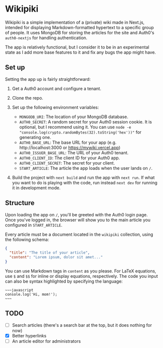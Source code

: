 # Wikipiki

Wikipiki is a simple implementation of a (private) wiki made in Next.js, intended for displaying Markdown-formatted hypertext to a specific group of people. It uses MongoDB for storing the articles for the site and Auth0's `auth0-nextjs` for handling authentication.

The app is relatively functional, but I consider it to be in an experimental state as I add more base features to it and fix any bugs the app might have.

## Set up

Setting the app up is fairly straightforward:

1. Get a Auth0 account and configure a tenant.
2. Clone the repo.
3. Set up the following environment variables:

   - `MONGODB_URI`: The location of your MongoDB database.
   - `AUTH0_SECRET`: A random secret for your Auth0 session cookie. It is optional, but I recommend using it. You can use `node -e "console.log(crypto.randomBytes(32).toString('hex'))"` for generating one.
   - `AUTH0_BASE_URL`: The base URL for your app (e.g. http://localhost:3000 or https://mywiki.vercel.app)
   - `AUTH0_ISSUER_BASE_URL`: The URL of your Auth0 tenant.
   - `AUTH0_CLIENT_ID`: The client ID for your Auth0 app.
   - `AUTH0_CLIENT_SECRET`: The secret for your client.
   - `START_ARTICLE`: The article the app loads when the user lands on `/`.

4. Build the project with `next build` and run the app with `next run`. If what you want to do is playing with the code, run instead `next dev` for running it in development mode.

## Structure

Upon loading the app on `/`, you'll be greeted with the Auth0 login page. Once you've logged in, the browser will show you to the main article you configured in `START_ARTICLE`.

Every article must be a document located in the `wikipiki` collection, using the following schema:

```json
{
  "title": "The title of your article",
  "content": "Lorem ipsum, dolor sit amet..."
}
```

You can use Markdown tags in `content` as you please. For LaTeX equations, use `$` and `$$` for inline or display equations, respectively. The code you input can also be syntax highlighted by specifying the language:

```
~~~javascript
console.log('Hi, mom!');
~~~
```

## TODO

- [ ] Search articles (there's a search bar at the top, but it does nothing for now)
- [x] Better hyperlinks
- [ ] An article editor for administrators
